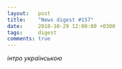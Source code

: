 ```yaml
---
layout:   post
title:    "News digest #157"
date:     2018-10-29 12:00:00 +0300
tags:     digest
comments: true
---
```


_інтро українською_
